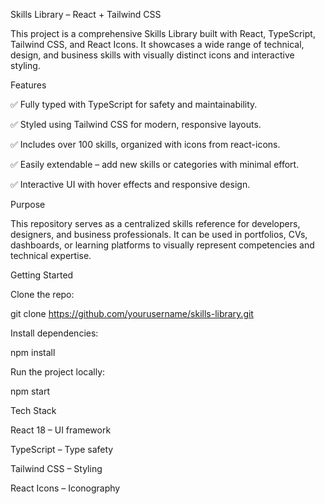 Skills Library – React + Tailwind CSS

This project is a comprehensive Skills Library built with React, TypeScript, Tailwind CSS, and React Icons. It showcases a wide range of technical, design, and business skills with visually distinct icons and interactive styling.

Features

✅ Fully typed with TypeScript for safety and maintainability.

✅ Styled using Tailwind CSS for modern, responsive layouts.

✅ Includes over 100 skills, organized with icons from react-icons.

✅ Easily extendable – add new skills or categories with minimal effort.

✅ Interactive UI with hover effects and responsive design.

Purpose

This repository serves as a centralized skills reference for developers, designers, and business professionals. It can be used in portfolios, CVs, dashboards, or learning platforms to visually represent competencies and technical expertise.

Getting Started

Clone the repo:

git clone https://github.com/yourusername/skills-library.git


Install dependencies:

npm install


Run the project locally:

npm start

Tech Stack

React 18 – UI framework

TypeScript – Type safety

Tailwind CSS – Styling

React Icons – Iconography
